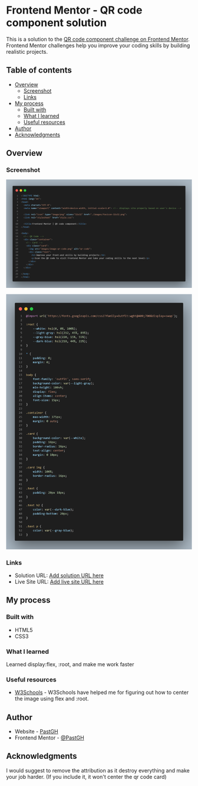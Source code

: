 # Frontend Mentor - QR code component solution

This is a solution to the [QR code component challenge on Frontend Mentor](https://www.frontendmentor.io/challenges/qr-code-component-iux_sIO_H). Frontend Mentor challenges help you improve your coding skills by building realistic projects. 

## Table of contents

- [Overview](#overview)
  - [Screenshot](#screenshot)
  - [Links](#links)
- [My process](#my-process)
  - [Built with](#built-with)
  - [What I learned](#what-i-learned)
  - [Useful resources](#useful-resources)
- [Author](#author)
- [Acknowledgments](#acknowledgments)

## Overview

### Screenshot

![HTML](html.png)

![CSS](css.png)

### Links

- Solution URL: [Add solution URL here](https://your-solution-url.com)
- Live Site URL: [Add live site URL here](https://your-live-site-url.com)

## My process

### Built with

- HTML5
- CSS3

### What I learned

Learned display:flex, :root, and make me work faster

### Useful resources

- [W3Schools](https://www.w3schools.com) - W3Schools have helped me for figuring out how to center the image using flex and :root.

## Author

- Website - [PastGH](https://pastgh.github.io)
- Frontend Mentor - [@PastGH](https://www.frontendmentor.io/profile/PastGH)

## Acknowledgments

I would suggest to remove the attribution as it destroy everything and make your job harder. (If you include it, it won't center the qr code card)
